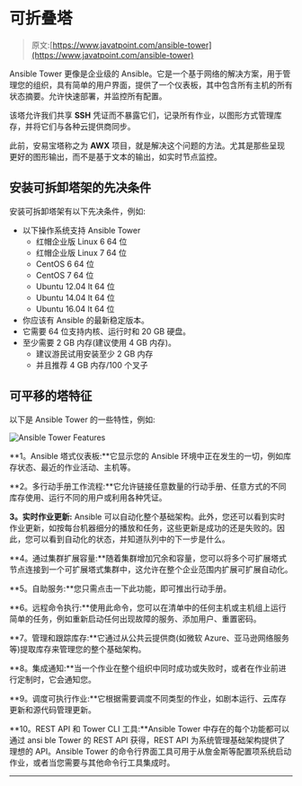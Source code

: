 # 可折叠塔

> 原文:[https://www.javatpoint.com/ansible-tower](https://www.javatpoint.com/ansible-tower)

Ansible Tower 更像是企业级的 Ansible。它是一个基于网络的解决方案，用于管理您的组织，具有简单的用户界面，提供了一个仪表板，其中包含所有主机的所有状态摘要。允许快速部署，并监控所有配置。

该塔允许我们共享 **SSH** 凭证而不暴露它们，记录所有作业，以图形方式管理库存，并将它们与各种云提供商同步。

此前，安易宝塔称之为 **AWX** 项目，就是解决这个问题的方法。尤其是那些呈现更好的图形输出，而不是基于文本的输出，如实时节点监控。

## 安装可拆卸塔架的先决条件

安装可拆卸塔架有以下先决条件，例如:

*   以下操作系统支持 Ansible Tower
    *   红帽企业版 Linux 6 64 位
    *   红帽企业版 Linux 7 64 位
    *   CentOS 6 64 位
    *   CentOS 7 64 位
    *   Ubuntu 12.04 lt 64 位
    *   Ubuntu 14.04 lt 64 位
    *   Ubuntu 16.04 lt 64 位
*   你应该有 Ansible 的最新稳定版本。
*   它需要 64 位支持内核、运行时和 20 GB 硬盘。
*   至少需要 2 GB 内存(建议使用 4 GB 内存)。
    *   建议游民试用安装至少 2 GB 内存
    *   并且推荐 4 GB 内存/100 个叉子

## 可平移的塔特征

以下是 Ansible Tower 的一些特性，例如:

![Ansible Tower Features](../Images/8fa702652a8d70db932bae500a45df1a.png)

**1。Ansible 塔式仪表板:**它显示您的 Ansible 环境中正在发生的一切，例如库存状态、最近的作业活动、主机等。

**2。多行动手册工作流程:**它允许链接任意数量的行动手册、任意方式的不同库存使用、运行不同的用户或利用各种凭证。

**3。实时作业更新:** Ansible 可以自动化整个基础架构。此外，您还可以看到实时作业更新，如按每台机器细分的播放和任务，这些更新是成功的还是失败的。因此，您可以看到自动化的状态，并知道队列中的下一步是什么。

**4。通过集群扩展容量:**随着集群增加冗余和容量，您可以将多个可扩展塔式节点连接到一个可扩展塔式集群中，这允许在整个企业范围内扩展可扩展自动化。

**5。自助服务:**您只需点击一下此功能，即可推出行动手册。

**6。远程命令执行:**使用此命令，您可以在清单中的任何主机或主机组上运行简单的任务，例如重新启动任何出现故障的服务、添加用户、重置密码。

**7。管理和跟踪库存:**它通过从公共云提供商(如微软 Azure、亚马逊网络服务等)提取库存来管理您的整个基础架构。

**8。集成通知:**当一个作业在整个组织中同时成功或失败时，或者在作业前进行定制时，它会通知您。

**9。调度可执行作业:**它根据需要调度不同类型的作业，如剧本运行、云库存更新和源代码管理更新。

**10。REST API 和 Tower CLI 工具:**Ansible Tower 中存在的每个功能都可以通过 ansi ble Tower 的 REST API 获得，REST API 为系统管理基础架构提供了理想的 API。Ansible Tower 的命令行界面工具可用于从詹金斯等配置项系统启动作业，或者当您需要与其他命令行工具集成时。

* * *